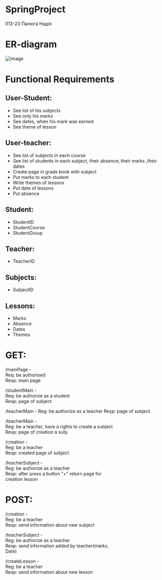 # SpringProject
ІПЗ-23 Палюга Надія
# ER-diagram
![image](https://github.com/NadiiaPal/SpringProject/assets/126204844/d183d958-0e9b-41bb-bdfe-185651151032)
# Functional Requirements
## User-Student: 
- See list of his subjects 
- See only his marks 
- See dates, when his mark was earned
- See theme of lesson
 
## User-teacher:
- See list of subjects in each course
- See list of students in each subject, their absence, their marks ,their dates 
- Create page in grade book with subject
- Put marks to each student
- Write themes of lessons
- Put date of lessons
- Put absence
 
## Student:
- StudentID
- StudentCourse
- StudentGroup
## Teacher:
- TeacherID
## Subjects:
- SubjectID 
## Lessons:
- Marks
- Absence
- Dates
- Themes

# GET:
/mainPage -  
Req: be authorised  
Resp:  main page
 
/studentMain -   
Req: be authorize as a student  
Resp: page of subject
 
/teacherMain - 
Reg: be authorize as a teacher
Resp: page of subject
 
/teacherMain -  
Reg: be a teacher, have a rights to create a subject  
Resp: page of creation a subj
 
/creation -   
Reg: be a teacher  
Resp: created page of subject
 
/teacherSubject -  
Reg: be authorize as a teacher  
Resp: after press a button "+" return page for   
creation lesson

# POST:
/creation -   
Reg: be a teacher  
Resp: send information about new subject
 
/teacherSubject -   
Reg: be authorize as a teacher  
Resp: send information added by teacher(marks,  
Date)  
 
/createLesson -  
Reg: be a teacher  
Resp: send information about new lesson  



